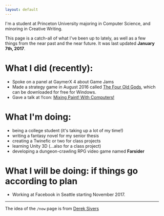 ```yaml
---
layout: default
---
```


I'm a student at Princeton University majoring in Computer Science, and minoring in Creative Writing. 

This page is a catch-all of what I've been up to lately, as well as a few things from the near past and the near future. It was last updated **January 7th, 2017**.

# What I did (recently):

* Spoke on a panel at GaymerX 4 about Game Jams
* Made a strategy game in August 2016 called [The Four Old Gods](https://amorphous.itch.io/the-four-old-gods), which can be downloaded for free for Windows.
* Gave a talk at !!con: [Mixing Paint! With Computers!](http://confreaks.tv/videos/bangbangcon2016-mixing-paint-with-computers)

# What I'm doing:

* being a college student (it's taking up a lot of my time!)
* writing a fantasy novel for my senior thesis
* creating a Twinefic or two for class projects
* learning Unity 3D (...also for a class project)
* developing a dungeon-crawling RPG video game named **Farsider**

# What I will be doing: <span class='small'>if things go according to plan</span>

* Working at Facebook in Seattle starting November 2017.

---

The idea of the `/now` page is from [Derek Sivers](https://sivers.org/nowff)
